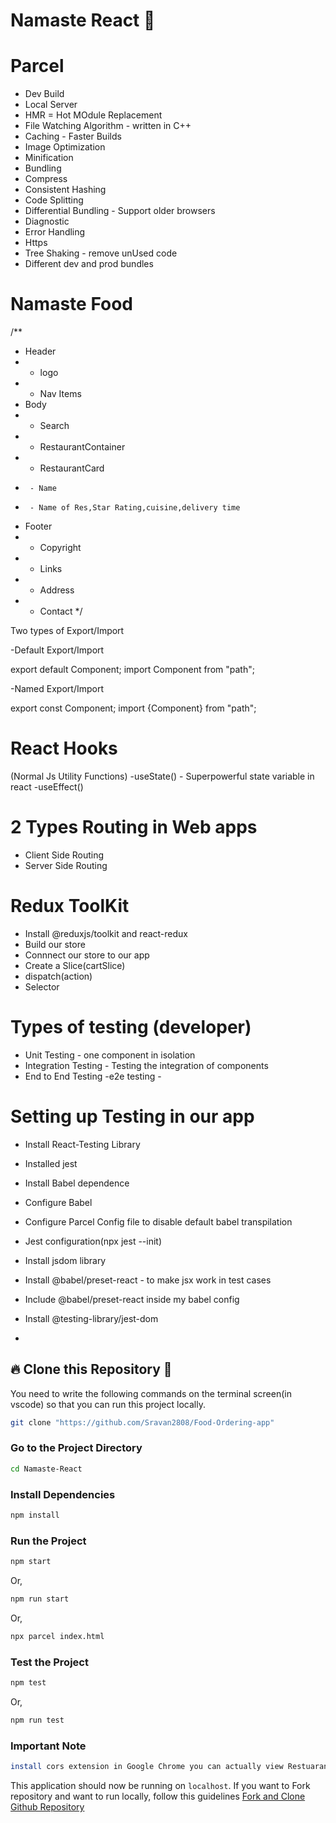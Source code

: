 # Namaste React 🚀

# Parcel
- Dev Build
- Local Server
- HMR = Hot MOdule Replacement
- File Watching Algorithm - written in C++
- Caching - Faster Builds
- Image Optimization
- Minification
- Bundling
- Compress
- Consistent Hashing
- Code Splitting
- Differential Bundling - Support older browsers
- Diagnostic
- Error Handling
- Https
- Tree Shaking - remove unUsed code
- Different dev and prod bundles


# Namaste Food

/**
 * Header
 * - logo
 * - Nav Items
 * Body
 * - Search
 * - RestaurantContainer
 *    - RestaurantCard
 *      - Name
 *      - Name of Res,Star Rating,cuisine,delivery time
 * Footer
 * - Copyright
 * - Links
 * - Address
 * - Contact
 */

 Two types of Export/Import
 
-Default Export/Import

export default Component;
import Component from "path";

-Named Export/Import

export const Component;
import {Component} from "path";

# React Hooks
(Normal Js Utility Functions)
-useState() - Superpowerful state variable in react
-useEffect() 

# 2 Types Routing in Web apps
- Client Side Routing
- Server Side Routing


# Redux ToolKit
- Install @reduxjs/toolkit and react-redux
- Build our store
- Connnect our store to our app
- Create a Slice(cartSlice)
- dispatch(action)
- Selector

# Types of testing (developer)
- Unit Testing - one component in isolation
- Integration Testing - Testing the integration of components
- End to End Testing -e2e testing  - 

# Setting up Testing in our app
 - Install React-Testing Library
 - Installed jest
 - Install Babel dependence
 - Configure Babel
 - Configure Parcel Config file to disable default babel transpilation
 - Jest configuration(npx jest --init)
 - Install jsdom library
 - Install @babel/preset-react - to make jsx work in test cases
- Include @babel/preset-react inside my babel config
- Install @testing-library/jest-dom
    
 

 
- 
## 🔥 **Clone this Repository** 💫

You need to write the following commands on the terminal screen(in vscode) so that you can run this project locally.

```bash
git clone "https://github.com/Sravan2808/Food-Ordering-app"
```

### Go to the Project Directory

```sh
cd Namaste-React
```

### Install Dependencies

```sh
npm install
```

### Run the Project

```sh
npm start
```

Or,

```sh
npm run start
```

Or,

```sh
npx parcel index.html
```

### Test the Project

```sh
npm test
```

Or,

```sh
npm run test
```

### Important Note
```sh
install cors extension in Google Chrome you can actually view Restuarant Cards
```

This application should now be running on `localhost`. If you want to Fork repository and want to run locally, follow this guidelines [Fork and Clone Github Repository](https://docs.github.com/en/get-started/quickstart/fork-a-repo)
